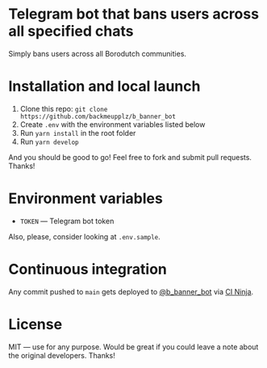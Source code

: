 # Telegram bot that bans users across all specified chats

Simply bans users across all Borodutch communities.

# Installation and local launch

1. Clone this repo: `git clone https://github.com/backmeupplz/b_banner_bot`
2. Create `.env` with the environment variables listed below
3. Run `yarn install` in the root folder
4. Run `yarn develop`

And you should be good to go! Feel free to fork and submit pull requests. Thanks!

# Environment variables

- `TOKEN` — Telegram bot token

Also, please, consider looking at `.env.sample`.

# Continuous integration

Any commit pushed to `main` gets deployed to [@b_banner_bot](https://t.me/b_banner_bot) via [CI Ninja](https://github.com/backmeupplz/ci-ninja).

# License

MIT — use for any purpose. Would be great if you could leave a note about the original developers. Thanks!
